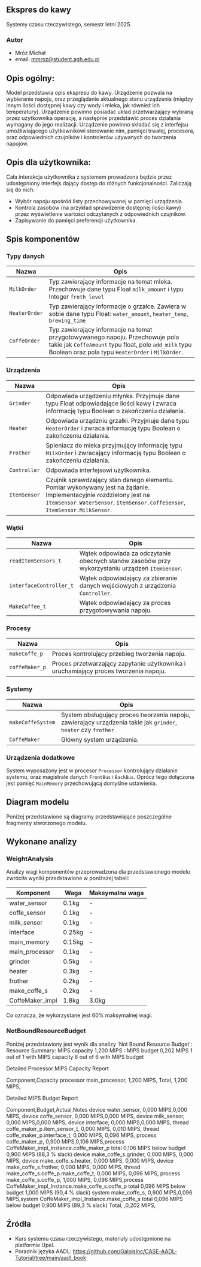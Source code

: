 ## Ekspres do kawy
Systemy czasu rzeczywistego, semestr letni 2025.
### Autor
* Mróz Michał 
* email: mmroz@student.agh.edu.pl

## Opis ogólny:
Model przedstawia opis ekspresu do kawy. Urządzenie pozwala na wybieranie napoju, oraz przeglądanie aktualnego stanu urządzenia (między innym ilości dostępnej kawy czy wody i mleka, jak również ich temperatury). 
Urządzenie powinno posiadać układ przetwarzający wybraną przez użytkownika operację, a następnie przedstawić proces działania wymagany do jego realizacji.
Urządzenie powinno składać się z interfejsu umożliwiającego użytkownikowi sterowanie nim, pamięci trwałej, procesora, oraz odpowiednich czujników i kontrolerów używanych do tworzenia napojów.

## Opis dla użytkownika:
Cała interakcja użytkownika z systemem prowadzona będzie przez udostępniony interfejs dający dostęp do różnych funkcjonalności. Zaliczają się do nich:
* Wybór napoju spośród listy przechowywanej w pamięci urządzenia.
* Kontrola zasobów (na przykład sprawdzenie dostępnej ilości kawy) przez wyświetlenie wartości odczytanych z odpowiednich czujników.
* Zapisywanie do pamięci preferencji użytkownika.

## Spis komponentów
### Typy danych

|Nazwa|Opis|
|-|-|
|`MilkOrder`| Typ zawierający informacje na temat mleka. Przechowuje dane typu Float `milk_amount` i typu Integer `froth_level` |
|`HeaterOrder`|Typ zawierający informacje o grzałce. Zawiera w sobie dane typu Float: `water_amount`, `heater_temp`, `brewing_time`|
|`CoffeOrder`|Typ zawierający informacje na temat przygotowywanego napoju. Przechowuje pola takie jak `CoffeAmount` typu float, pole `add_milk` typu Boolean oraz pola typu `HeaterOrder` i `MilkOrder`.|

### Urządzenia
|Nazwa|Opis|
|-|-|
|`Grinder`|Odpowiada urządzeniu młynka. Przyjmuje dane typu Float odpowiadające ilości kawy i zwraca informację typu Boolean o zakończeniu działania.|
|`Heater`|Odpowiada urządzniu grzałki. Przyjmuje dane typu `HeaterOrder` i zwraca informację typu Boolean o zakończeniu działania.|
|`Frother`|Spieniacz do mleka przyjmujący informację typu `MilkOrder` i zwracający informację typu Boolean o zakończeniu działania.|
|`Controller`|Odpowiada interfejsowi użytkownika.|
|`ItemSensor`|Czujnik sprawdzający stan danego elementu. Pomiar wykonywany jest na żądanie. Implementacyjnie rozdzielony jest na `ItemSensor.WaterSensor`, `ItemSensor.CoffeSensor`, `ItemSensor.MilkSensor`.|

### Wątki

|Nazwa|Opis|
|-|-|
|`readItemSensors_t`|Wątek odpowiada za odczytanie obecnych stanów zasobów przy wykorzystaniu urządzeń `ItemSensor`.
|`interfaceController_t`|Wątek odpowiadający za zbieranie danych wejściowych z urządzenia `Controller`.|
|`MakeCoffee_t`|Wątek odpowiadający za proces przygotowywania napoju.|

### Procesy
|Nazwa|Opis|
|-|-|
|`makeCoffe_p`|Proces kontrolujący przebieg tworzenia napoju.|
|`coffeMaker_p`|Proces przetwarzający zapytanie użytkownika i uruchamiający proces tworzenia napoju.|

### Systemy
|Nazwa|Opis|
|-|-|
|`makeCoffeSystem`|System obsługujący proces tworzenia napoju, zawierający urządzenia takie jak `grinder`, `heater` czy `frother`|
|`CoffeMaker`|Główny system urządzenia.|

### Urządzenia dodatkowe
System wyposażony jest w procesor `Processor` kontrolujący działanie systemu, oraz magistrale danych `FrontBus` i `BackBus`. Oprócz tego dołączona jest pamięć `MainMemory` przechowującą domyślne ustawienia.

## Diagram modelu
Poniżej przedstawione są diagramy przedstawiające poszczególne fragmenty stworzonego modelu.

## Wykonane analizy
### WeightAnalysis
Analizy wagi komponentów przeprowadzona dla przedstawionego modelu zwróciła wyniki przedstawione w poniższej tabeli:

|Komponent|Waga|Maksymalna waga|
|-|-|-|
|water_sensor|0.1kg| - |
|coffe_sensor|0.1kg| - |
|milk_sensor|0.1kg| - |
|interface|0.25kg| - |
|main_memory|0.15kg| - |
|main_processor|0.1kg|-|
|grinder|0.5kg|-|
|heater|0.3kg|-|
|frother|0.2kg|-|
|make_coffe_s|0.2kg|-|
|CoffeMaker_impl|1.8kg|3.0kg|
Co oznacza, że wykorzystane jest 60% maksymalnej wagi.

### NotBoundResourceBudget
Poniżej przedstawiony jest wynik dla analizy 'Not Bound Resource Budget':
Resource Summary: 
  MIPS capacity 1,200 MIPS : MIPS budget 0,202 MIPS
  1 out of 1 with MIPS capacity
  6 out of 6 with MIPS budget

Detailed Processor MIPS Capacity Report 

Component,Capacity
processor main_processor, 1,200 MIPS,
Total, 1,200 MIPS,

Detailed MIPS Budget Report 

Component,Budget,Actual,Notes
device water_sensor, 0,000 MIPS,0,000 MIPS,
device coffe_sensor, 0,000 MIPS,0,000 MIPS,
device milk_sensor, 0,000 MIPS,0,000 MIPS,
device interface, 0,000 MIPS,0,000 MIPS,
  thread coffe_maker_p.item_sensor_t,   0,000 MIPS,  0,010 MIPS,
  thread coffe_maker_p.interface_t,   0,000 MIPS,  0,096 MIPS,
process coffe_maker_p, 0,900 MIPS,0,106 MIPS,process CoffeMaker_impl_Instance.coffe_maker_p total 0,106 MIPS below budget 0,900 MIPS (88,3 % slack)
  device make_coffe_s.grinder,   0,000 MIPS,  0,000 MIPS,
  device make_coffe_s.heater,   0,000 MIPS,  0,000 MIPS,
  device make_coffe_s.frother,   0,000 MIPS,  0,000 MIPS,
    thread make_coffe_s.coffe_p.make_coffe_t,     0,000 MIPS,    0,096 MIPS,
  process make_coffe_s.coffe_p,   1,000 MIPS,  0,096 MIPS,process CoffeMaker_impl_Instance.make_coffe_s.coffe_p total 0,096 MIPS below budget 1,000 MIPS (90,4 % slack)
system make_coffe_s, 0,900 MIPS,0,096 MIPS,system CoffeMaker_impl_Instance.make_coffe_s total 0,096 MIPS below budget 0,900 MIPS (89,3 % slack)
Total, ,0,202 MIPS,

## Źródła
- Kurs systemu czasu rzeczywistego, materiały udostępnione na platformie Upel.
- Poradnik języka AADL: https://github.com/GaloisInc/CASE-AADL-Tutorial/tree/main/aadl_book